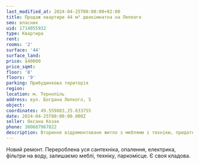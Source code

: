 ```yaml
---
last_modified_at: 2024-04-25T00:00:00+02:00
title: Продаж квартири 44 м² двокімнатна на Лепкого
seo: власник
uid: 1714055932
type: Квартира
rent:
rooms: '2'
surface: '44'
surface_land:
price: $40000
price_sqmt:
floor: '8'
floors: '9'
parking: Прибудинкова територія
region:
location: м. Тернопіль
address: вул. Богдана Лепкого, 5
object:
coordinates: 49.559883,25.633755
date: 2024-04-25T00:00:00.000Z
seller: Оксана Козак
phone: 380687967822
description: Вторинне відремонтоване житло з меблями і технікю, придатне і готове для проживання
---
```


Новий ремонт. Перероблена уся сантехніка, опалення, електрика, фільтри на воду, залишаємо меблі, техніку, паркомісце. Є своя кладова.
